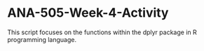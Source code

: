 # ANA-505-Week-4-Activity
This script focuses on the functions within the dplyr package in R programming language.

